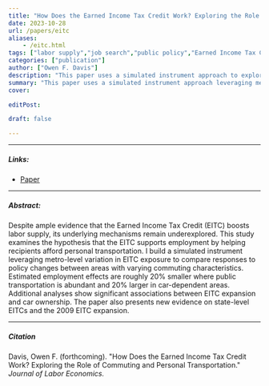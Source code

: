 ```yaml
---
title: "How Does the Earned Income Tax Credit Work? Exploring the Role of Commuting and Personal Transportation" 
date: 2023-10-28
url: /papers/eitc
aliases: 
    - /eitc.html
tags: ["labor supply","job search","public policy","Earned Income Tax Credit"]
categories: ["publication"]
author: ["Owen F. Davis"]
description: "This paper uses a simulated instrument approach to explore the personal transportation and commuting mechanism behind the Earned Income Tax Credit." 
summary: "This paper uses a simulated instrument approach leveraging metro-level variation in EITC exposure to compare labor-supply responses to policy changes between areas with varying levels of dependence on cars for commuting workers."
cover:

editPost:

draft: false 

---
```


---

##### Links:

- [Paper](/eitc.pdf)


---

##### Abstract:

Despite ample evidence that the Earned Income Tax Credit (EITC) boosts labor supply, its underlying mechanisms remain underexplored. This study examines the hypothesis that the EITC supports employment by helping recipients afford personal transportation. I build a simulated instrument leveraging metro-level variation in EITC exposure to compare responses to policy changes between areas with varying commuting characteristics. Estimated employment effects are roughly 20% smaller where public transportation is abundant and 20% larger in car-dependent areas. Additional analyses show significant associations between EITC expansion and car ownership. The paper also presents new evidence on state-level EITCs and the 2009 EITC expansion.


---

##### Citation

Davis, Owen F. (forthcoming). "How Does the Earned Income Tax Credit Work? Exploring the Role of Commuting and Personal Transportation." *Journal of Labor Economics.*
